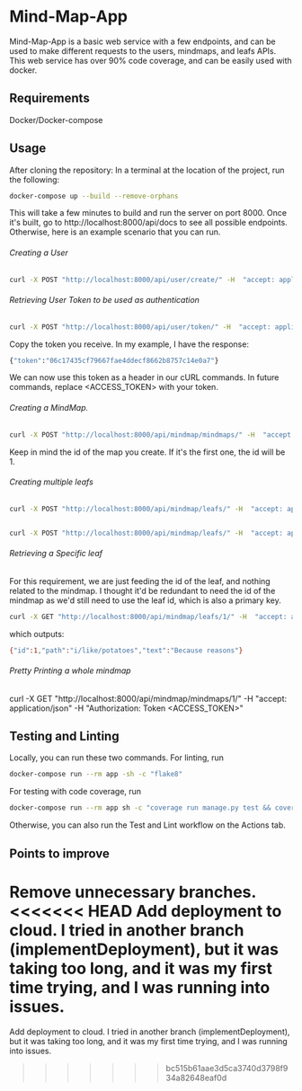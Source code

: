 # Mind-Map-App

Mind-Map-App is a basic web service with a few endpoints, and can be used to make different requests to the users, mindmaps, and leafs APIs. This web service has over 90% code coverage, and can be easily used with docker.

## Requirements
Docker/Docker-compose

## Usage

After cloning the repository: In a terminal at the location of the project, run the following:

```bash
docker-compose up --build --remove-orphans

```

This will take a few minutes to build and run the server on port 8000. Once it's built,
go to http://localhost:8000/api/docs to see all possible endpoints. Otherwise, here is an example scenario that you can run.

###### Creating a User
```bash
curl -X POST "http://localhost:8000/api/user/create/" -H  "accept: application/json" -H  "Content-Type: application/json" -d "{\"email\":\"test1@example.com\",\"password\":\"testpassword123\",\"name\":\"John Doe\"}"
```

###### Retrieving User Token to be used as authentication
```bash
curl -X POST "http://localhost:8000/api/user/token/" -H  "accept: application/json" -H  "Content-Type: application/x-www-form-urlencoded" -d "email=test1%40example.com&password=testpassword123"
```

Copy the token you receive. In my example, I have the response:
```bash
{"token":"06c17435cf79667fae4ddecf8662b8757c14e0a7"} 
```
We can now use this token as a header in our cURL commands. In future commands, replace <ACCESS_TOKEN> with your token. 

###### Creating a MindMap. 

```bash
curl -X POST "http://localhost:8000/api/mindmap/mindmaps/" -H  "accept: application/json" -H  "Content-Type: application/json" -H  "Authorization: Token <ACCESS_TOKEN>" -d "{\"title\":\"Sample MindMap\"}"
```

Keep in mind the id of the map you create. If it's the first one, the id will be 1.

###### Creating multiple leafs

```bash
curl -X POST "http://localhost:8000/api/mindmap/leafs/" -H  "accept: application/json" -H  "Content-Type: application/json" -H  "Authorization: Token <ACCESS_TOKEN>" -d "{\"mindmap\":1,\"path\":\"i/like/potatoes\",\"text\":\"Because reasons\"}"


curl -X POST "http://localhost:8000/api/mindmap/leafs/" -H  "accept: application/json" -H  "Content-Type: application/json" -H  "Authorization: Token <ACCESS_TOKEN>" -d "{\"mindmap\":1,\"path\":\"i/eat/tomatoes\",\"text\":\"Because other reasons\"}"
```

###### Retrieving a Specific leaf

For this requirement, we are just feeding the id of the leaf, and nothing related to the mindmap. 
I thought it'd be redundant to need the id of the mindmap as we'd still need to use the leaf id, which is also a primary key. 

```bash
curl -X GET "http://localhost:8000/api/mindmap/leafs/1/" -H  "accept: application/json" -H  "Authorization: Token <ACCESS_TOKEN>"
```

which outputs:
```bash
{"id":1,"path":"i/like/potatoes","text":"Because reasons"}
```

###### Pretty Printing a whole mindmap
curl -X GET "http://localhost:8000/api/mindmap/mindmaps/1/" -H  "accept: application/json" -H  "Authorization: Token <ACCESS_TOKEN>"


## Testing and Linting
Locally, you can run these two commands. For linting, run
```bash
docker-compose run --rm app -sh -c "flake8"
```


For testing with code coverage, run

```bash
docker-compose run --rm app sh -c "coverage run manage.py test && coverage report"
```

Otherwise, you can also run the Test and Lint workflow on the Actions tab. 

## Points to improve
Remove unnecessary branches.
<<<<<<< HEAD
Add deployment to cloud. I tried in another branch (implementDeployment), but it was taking too long, and it was my first time trying, and I was running into issues. 
=======
Add deployment to cloud. I tried in another branch (implementDeployment), but it was taking too long, and it was my first time trying, and I was running into issues. 
>>>>>>> bc515b61aae3d5ca3740d3798f934a82648eaf0d
